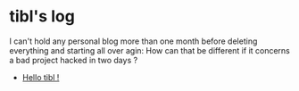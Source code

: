 # tibl's log

I can't hold any personal blog more than one month before deleting everything and starting all over agin: How can that be different if it concerns a bad project hacked in two days ?

* [Hello tibl !](t.html?t=hello-tibl)

